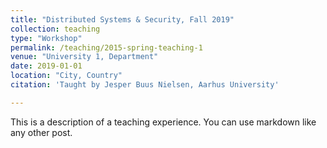 ```yaml
---
title: "Distributed Systems & Security, Fall 2019"
collection: teaching
type: "Workshop"
permalink: /teaching/2015-spring-teaching-1
venue: "University 1, Department"
date: 2019-01-01
location: "City, Country"
citation: 'Taught by Jesper Buus Nielsen, Aarhus University'

---
```


This is a description of a teaching experience. You can use markdown like any other post.

